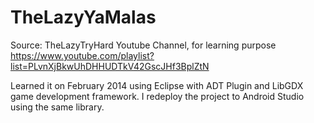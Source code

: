 # TheLazyYaMalas
Source: TheLazyTryHard Youtube Channel, for learning purpose
https://www.youtube.com/playlist?list=PLvnXjBkwUhDHHUDTkV42GscJHf3BplZtN

Learned it on February 2014 using Eclipse with ADT Plugin and LibGDX game development framework. I redeploy the project to Android Studio using the same library.

